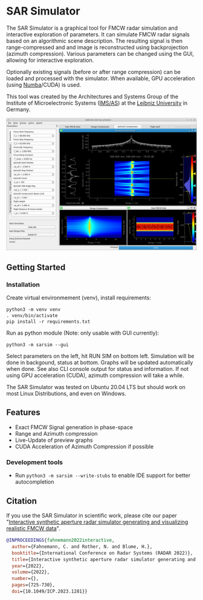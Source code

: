 # SAR Simulator

The SAR Simulator is a graphical tool for FMCW radar simulation and interactive exploration of parameters.
It can simulate FMCW radar signals based on an algorithmic scene description.
The resulting signal is then range-compressed and and image is reconstructed using backprojection (azimuth compression).
Various parameters can be changed using the GUI, allowing for interactive exploration.

Optionally existing signals (before or after range compression) can be loaded and processed with the simulator.
When available, GPU acceleration (using [Numba](https://numba.pydata.org/)/CUDA) is used.

This tool was created by the Architectures and Systems Group of the Institute of Microelectronic Systems ([IMS/AS](https://www.ims.uni-hannover.de/de/institut/architekturen-und-systeme/)) at the [Leibniz University](https://www.uni-hannover.de) in Germany.

![Screenshot](/doc/screenshot_1.png?raw=true)

## Getting Started

### Installation

Create virtual environmement (venv), install requirements:

    python3 -m venv venv
    . venv/bin/activate
    pip install -r requirements.txt

Run as python module (Note: only usable with GUI currently):

    python3 -m sarsim --gui

Select parameters on the left, hit RUN SIM on bottom left.
Simulation will be done in backgound, status at bottom.
Graphs will be updated automatically when done.
See also CLI console output for status and information.
If not using GPU acceleration (CUDA), azimuth compression will take a while.

The SAR Simulator was tested on Ubuntu 20.04 LTS but should work on most Linux Distributions, and even on Windows.

## Features
- Exact FMCW Signal generation in phase-space
- Range and Azimuth compression
- Live-Update of preview graphs
- CUDA Acceleration of Azimuth Compression if possible

### Development tools
- Run ```python3 -m sarsim --write-stubs``` to enable IDE support for better autocompletion

## Citation

If you use the SAR Simulator in scientific work, please cite our paper "[Interactive synthetic aperture radar simulator generating and visualizing realistic FMCW data](https://ieeexplore.ieee.org/document/10106365)".

```bibtex
@INPROCEEDINGS{fahnemann2022interactive,
  author={Fahnemann, C. and Rother, N. and Blume, H.},
  booktitle={International Conference on Radar Systems (RADAR 2022)}, 
  title={Interactive synthetic aperture radar simulator generating and visualizing realistic FMCW data}, 
  year={2022},
  volume={2022},
  number={},
  pages={725-730},
  doi={10.1049/ICP.2023.1281}}
```
